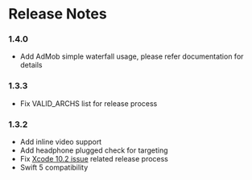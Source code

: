 # Release Notes
### 1.4.0
* Add AdMob simple waterfall usage, please refer documentation for details

### 1.3.3
* Fix VALID_ARCHS list for release process

### 1.3.2
* Add inline video support
* Add headphone plugged check for targeting
* Fix [Xcode 10.2 issue](https://developer.apple.com/documentation/xcode_release_notes/xcode_10_2_release_notes#3141454)  related release process
* Swift 5 compatibility